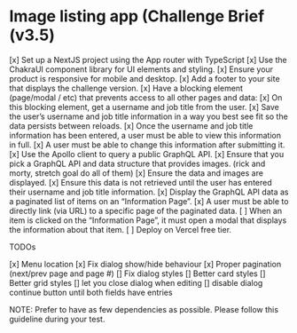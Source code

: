 
# Image listing app (Challenge Brief (v3.5)

[x] Set up a NextJS project using the App router with TypeScript
[x] Use the ChakraUI component library for UI elements and styling.
[x] Ensure your product is responsive for mobile and desktop.
[x] Add a footer to your site that displays the challenge version.
[x] Have a blocking element (page/modal / etc) that prevents access to all other pages and data:
[x] On this blocking element, get a username and job title from the user.
[x] Save the user’s username and job title information in a way you best see fit so the data persists between reloads.
[x] Once the username and job title information has been entered, a user must be able to view this information in full.
[x] A user must be able to change this information after submitting it.
[x] Use the Apollo client to query a public GraphQL API.
[x] Ensure that you pick a GraphQL API and data structure that provides images. (rick and morty, stretch goal do all of them)
[x] Ensure the data and images are displayed.
[x] Ensure this data is not retrieved until the user has entered their username and job title information.
[x] Display the GraphQL API data as a paginated list of items on an “Information Page”.
[x] A user must be able to directly link (via URL) to a specific page of the paginated data.
[ ] When an item is clicked on the “Information Page”, it must open a modal that displays the information about that item.
[ ] Deploy on Vercel free tier.

TODOs

[x] Menu location
[x] Fix dialog show/hide behaviour
[x] Proper pagination (next/prev page and page #)
[] Fix dialog styles
[] Better card styles
[] Better grid styles
[] let you close dialog when editing
[] disable dialog continue button until both fields have entries


NOTE: Prefer to have as few dependencies as possible. Please follow this guideline during your test.
